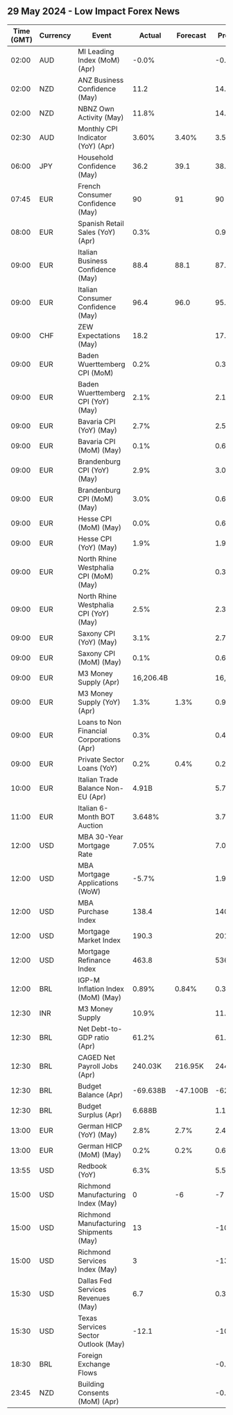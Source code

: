 ## 29 May 2024 - Low Impact Forex News

| Time (GMT) | Currency | Event | Actual | Forecast | Previous |
|------|----------|-------|--------|----------|----------|
| 02:00 | AUD | MI Leading Index (MoM) (Apr) | -0.0% |  | -0.1% |
| 02:00 | NZD | ANZ Business Confidence (May) | 11.2 |  | 14.9 |
| 02:00 | NZD | NBNZ Own Activity (May) | 11.8% |  | 14.3% |
| 02:30 | AUD | Monthly CPI Indicator (YoY) (Apr) | 3.60% | 3.40% | 3.50% |
| 06:00 | JPY | Household Confidence (May) | 36.2 | 39.1 | 38.3 |
| 07:45 | EUR | French Consumer Confidence (May) | 90 | 91 | 90 |
| 08:00 | EUR | Spanish Retail Sales (YoY) (Apr) | 0.3% |  | 0.9% |
| 09:00 | EUR | Italian Business Confidence (May) | 88.4 | 88.1 | 87.7 |
| 09:00 | EUR | Italian Consumer Confidence (May) | 96.4 | 96.0 | 95.2 |
| 09:00 | CHF | ZEW Expectations (May) | 18.2 |  | 17.6 |
| 09:00 | EUR | Baden Wuerttemberg CPI (MoM) | 0.2% |  | 0.3% |
| 09:00 | EUR | Baden Wuerttemberg CPI (YoY) (May) | 2.1% |  | 2.1% |
| 09:00 | EUR | Bavaria CPI (YoY) (May) | 2.7% |  | 2.5% |
| 09:00 | EUR | Bavaria CPI (MoM) (May) | 0.1% |  | 0.6% |
| 09:00 | EUR | Brandenburg CPI (YoY) (May) | 2.9% |  | 3.0% |
| 09:00 | EUR | Brandenburg CPI (MoM) (May) | 3.0% |  | 0.6% |
| 09:00 | EUR | Hesse CPI (MoM) (May) | 0.0% |  | 0.6% |
| 09:00 | EUR | Hesse CPI (YoY) (May) | 1.9% |  | 1.9% |
| 09:00 | EUR | North Rhine Westphalia CPI (MoM) (May) | 0.2% |  | 0.3% |
| 09:00 | EUR | North Rhine Westphalia CPI (YoY) (May) | 2.5% |  | 2.3% |
| 09:00 | EUR | Saxony CPI (YoY) (May) | 3.1% |  | 2.7% |
| 09:00 | EUR | Saxony CPI (MoM) (May) | 0.1% |  | 0.6% |
| 09:00 | EUR | M3 Money Supply (Apr) | 16,206.4B |  | 16,190.4B |
| 09:00 | EUR | M3 Money Supply (YoY) (Apr) | 1.3% | 1.3% | 0.9% |
| 09:00 | EUR | Loans to Non Financial Corporations (Apr) | 0.3% |  | 0.4% |
| 09:00 | EUR | Private Sector Loans (YoY) | 0.2% | 0.4% | 0.2% |
| 10:00 | EUR | Italian Trade Balance Non-EU (Apr) | 4.91B |  | 5.77B |
| 11:00 | EUR | Italian 6-Month BOT Auction | 3.648% |  | 3.737% |
| 12:00 | USD | MBA 30-Year Mortgage Rate | 7.05% |  | 7.01% |
| 12:00 | USD | MBA Mortgage Applications (WoW) | -5.7% |  | 1.9% |
| 12:00 | USD | MBA Purchase Index | 138.4 |  | 140.0 |
| 12:00 | USD | Mortgage Market Index | 190.3 |  | 201.9 |
| 12:00 | USD | Mortgage Refinance Index | 463.8 |  | 536.9 |
| 12:00 | BRL | IGP-M Inflation Index (MoM) (May) | 0.89% | 0.84% | 0.31% |
| 12:30 | INR | M3 Money Supply | 10.9% |  | 11.1% |
| 12:30 | BRL | Net Debt-to-GDP ratio (Apr) | 61.2% |  | 61.1% |
| 12:30 | BRL | CAGED Net Payroll Jobs (Apr) | 240.03K | 216.95K | 244.32K |
| 12:30 | BRL | Budget Balance (Apr) | -69.638B | -47.100B | -62.981B |
| 12:30 | BRL | Budget Surplus (Apr) | 6.688B |  | 1.177B |
| 13:00 | EUR | German HICP (YoY) (May) | 2.8% | 2.7% | 2.4% |
| 13:00 | EUR | German HICP (MoM) (May) | 0.2% | 0.2% | 0.6% |
| 13:55 | USD | Redbook (YoY) | 6.3% |  | 5.5% |
| 15:00 | USD | Richmond Manufacturing Index (May) | 0 | -6 | -7 |
| 15:00 | USD | Richmond Manufacturing Shipments (May) | 13 |  | -10 |
| 15:00 | USD | Richmond Services Index (May) | 3 |  | -13 |
| 15:30 | USD | Dallas Fed Services Revenues (May) | 6.7 |  | 0.3 |
| 15:30 | USD | Texas Services Sector Outlook (May) | -12.1 |  | -10.6 |
| 18:30 | BRL | Foreign Exchange Flows |  |  | -0.745B |
| 23:45 | NZD | Building Consents (MoM) (Apr) |  |  | -0.2% |

